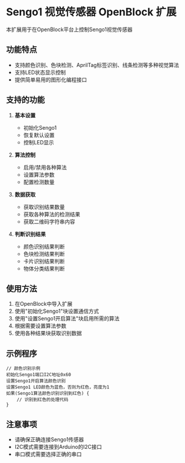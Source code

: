 # Sengo1 视觉传感器 OpenBlock 扩展

本扩展用于在OpenBlock平台上控制Sengo1视觉传感器

## 功能特点

- 支持颜色识别、色块检测、AprilTag标签识别、线条检测等多种视觉算法
- 支持LED状态显示控制
- 提供简单易用的图形化编程接口

## 支持的功能

1. **基本设置**
   - 初始化Sengo1
   - 恢复默认设置
   - 控制LED显示

2. **算法控制**
   - 启用/禁用各种算法
   - 设置算法参数
   - 配置检测数量

3. **数据获取**
   - 获取识别结果数量
   - 获取各种算法的检测结果
   - 获取二维码字符串内容

4. **判断识别结果**
   - 颜色识别结果判断
   - 色块检测结果判断
   - 卡片识别结果判断
   - 物体分类结果判断

## 使用方法

1. 在OpenBlock中导入扩展
2. 使用"初始化Sengo1"块设置通信方式
3. 使用"设置Sengo1开启算法"块启用所需的算法
4. 根据需要设置算法参数
5. 使用各种结果块获取识别数据

## 示例程序

```
// 颜色识别示例
初始化Sengo1端口I2C地址0x60
设置Sengo1开启算法颜色识别
设置Sengo1 LED颜色为蓝色，否则为红色，亮度为1
如果(Sengo1算法颜色识别识别到红色) {
    // 识别到红色的处理代码
}
```

## 注意事项

- 请确保正确连接Sengo1传感器
- I2C模式需要连接到Arduino的I2C接口
- 串口模式需要选择正确的串口 